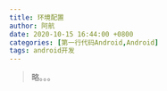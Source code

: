 ```yaml
---
title: 环境配置
author: 阿航
date: 2020-10-15 16:44:00 +0800
categories: [第一行代码Android,Android]
tags: android开发
---
```




>
>
>略。。。
